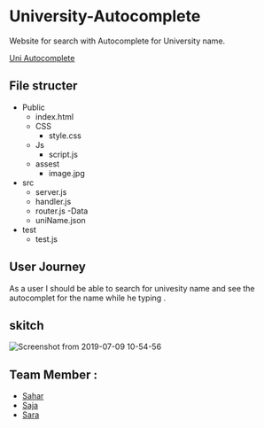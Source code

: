 # University-Autocomplete

Website for search with Autocomplete for University name.

[Uni Autocomplete](https://university-autocomplete.herokuapp.com/)

## File structer
- Public 
  - index.html
  - CSS
    - style.css
  - Js
    - script.js
  - assest
    - image.jpg
 - src
   - server.js
   - handler.js
   - router.js
   -Data
    - uniName.json
 - test
   - test.js
 
 
 
 ## User Journey
 
 As a user I should be able to search for univesity name and see the autocomplet for the name while he typing .
 
 ## skitch 
 ![Screenshot from 2019-07-09 10-54-56](https://user-images.githubusercontent.com/47992412/60869842-65206180-a238-11e9-94c6-486895d6caa2.png)

 
 
 ## Team Member :
 
 - [Sahar](https://github.com/saharAdem)
 - [Saja](https://github.com/SajaLahaleeh)
 - [Sara](https://github.com/sara219)
